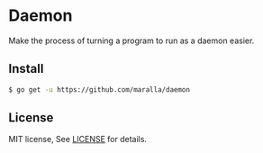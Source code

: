 Daemon
======

Make the process of turning a program to run as a daemon easier.

Install
-------

```bash
$ go get -u https://github.com/maralla/daemon
```

License
-------

MIT license, See [LICENSE](LICENSE) for details.
